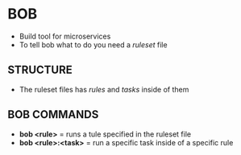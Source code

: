 # BOB

- Build tool for microservices
- To tell bob what to do you need a *ruleset* file

## STRUCTURE

- The ruleset files has *rules* and *tasks* inside of them

## BOB COMMANDS

- **bob \<rule\>** = runs a tule specified in the ruleset file
- **bob \<rule\>:\<task\>** = run a specific task inside of a specific rule